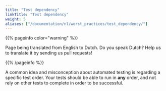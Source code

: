 ```yaml
---
title: "Test dependency"
linkTitle: "Test dependency"
weight: 5
aliases: ["/documentation/nl/worst_practices/test_dependency/"]
---
```


{{% pageinfo color="warning" %}}
<p class="lead">
   <i class="fas fa-language display-4"></i> 
   Page being translated from 
   English to Dutch. Do you speak Dutch? Help us to translate
   it by sending us pull requests!
</p>
{{% /pageinfo %}}

A common idea and misconception about automated testing is regarding a
specific test order. Your tests should be able to run in **any** order,
and not rely on other tests to complete in order to be successful.

